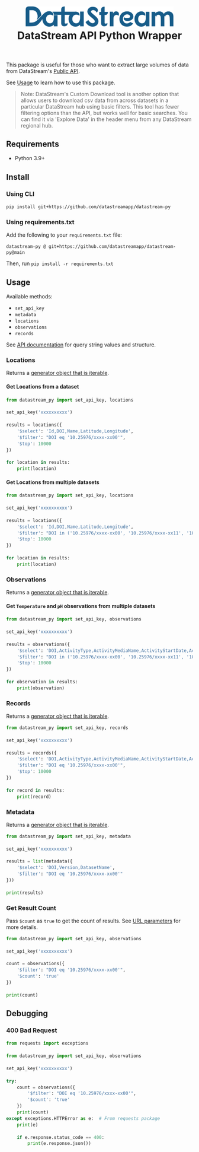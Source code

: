 <h1 align="center">
  <img src="https://raw.githubusercontent.com/datastreamapp/api-docs/main/docs/images/datastream.svg?sanitize=true" alt="DataStream Logo" width="400">
  <br/>
  DataStream API Python Wrapper
  <br/>
  <br/>
</h1>

This package is useful for those who want to extract large volumes of data from
DataStream's [Public API](https://github.com/datastreamapp/api-docs/tree/main/docs).

See [Usage](#usage) to learn how to use this package.

> Note: DataStream's Custom Download tool is another option that allows users to download csv data from across datasets
> in a particular DataStream hub using basic filters. This tool has fewer filtering options than the API, but works well
> for basic searches. You can find it via 'Explore Data' in the header menu from any DataStream regional hub.

## Requirements

- Python 3.9+

## Install

### Using CLI

```sh
pip install git+https://github.com/datastreamapp/datastream-py
```

### Using requirements.txt

Add the following to your `requirements.txt` file:

```
datastream-py @ git+https://github.com/datastreamapp/datastream-py@main
```

Then, run `pip install -r requirements.txt`

## Usage

Available methods:

- `set_api_key`
- `metadata`
- `locations`
- `observations`
- `records`

See [API documentation](https://github.com/datastreamapp/api-docs/tree/main/docs) for query string values and structure.

### Locations

Returns a [generator object that is iterable](https://docs.python.org/3/glossary.html#term-generator-iterator).

#### Get Locations from a dataset

```python
from datastream_py import set_api_key, locations

set_api_key('xxxxxxxxxx')

results = locations({
    '$select': 'Id,DOI,Name,Latitude,Longitude',
    '$filter': "DOI eq '10.25976/xxxx-xx00'",
    '$top': 10000
})

for location in results:
    print(location)
```

#### Get Locations from multiple datasets

```python
from datastream_py import set_api_key, locations

set_api_key('xxxxxxxxxx')

results = locations({
    '$select': 'Id,DOI,Name,Latitude,Longitude',
    '$filter': "DOI in ('10.25976/xxxx-xx00', '10.25976/xxxx-xx11', '10.25976/xxxx-xx22')",
    '$top': 10000
})

for location in results:
    print(location)
```

### Observations

Returns a [generator object that is iterable](https://docs.python.org/3/glossary.html#term-generator-iterator).

#### Get `Temperature` and `pH` observations from multiple datasets

```python
from datastream_py import set_api_key, observations

set_api_key('xxxxxxxxxx')

results = observations({
    '$select': 'DOI,ActivityType,ActivityMediaName,ActivityStartDate,ActivityStartTime,SampleCollectionEquipmentName,CharacteristicName,MethodSpeciation,ResultSampleFraction,ResultValue,ResultUnit,ResultValueType',
    '$filter': "DOI in ('10.25976/xxxx-xx00', '10.25976/xxxx-xx11', '10.25976/xxxx-xx22') and CharacteristicName in ('Temperature, water', 'pH')",
    '$top': 10000
})

for observation in results:
    print(observation)
```

### Records

Returns a [generator object that is iterable](https://docs.python.org/3/glossary.html#term-generator-iterator).

```python
from datastream_py import set_api_key, records

set_api_key('xxxxxxxxxx')

results = records({
    '$select': 'DOI,ActivityType,ActivityMediaName,ActivityStartDate,ActivityStartTime,SampleCollectionEquipmentName,CharacteristicName,MethodSpeciation,ResultSampleFraction,ResultValue,ResultUnit,ResultValueType',
    '$filter': "DOI eq '10.25976/xxxx-xx00'",
    '$top': 10000
})

for record in results:
    print(record)
```

### Metadata

Returns a [generator object that is iterable](https://docs.python.org/3/glossary.html#term-generator-iterator).

```python
from datastream_py import set_api_key, metadata

set_api_key('xxxxxxxxxx')

results = list(metadata({
    '$select': 'DOI,Version,DatasetName',
    '$filter': "DOI eq '10.25976/xxxx-xx00'"
}))

print(results)
```

### Get Result Count

Pass `$count` as `true` to get the count of results.
See [URL parameters](https://github.com/datastreamapp/api-docs#url-parameters) for more details.

```python
from datastream_py import set_api_key, observations

set_api_key('xxxxxxxxxx')

count = observations({
    '$filter': "DOI eq '10.25976/xxxx-xx00'",
    '$count': 'true'
})

print(count)
```

## Debugging

### 400 Bad Request

```python
from requests import exceptions

from datastream_py import set_api_key, observations

set_api_key('xxxxxxxxxx')

try:
    count = observations({
        '$filter': "DOI eq '10.25976/xxxx-xx00'",
        '$count': 'true'
    })
    print(count)
except exceptions.HTTPError as e:  # From requests package
    print(e)

    if e.response.status_code == 400:
        print(e.response.json())
```